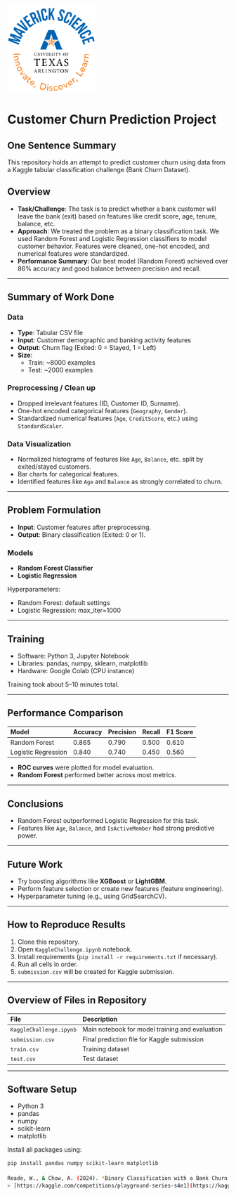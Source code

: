 ![](UTA-DataScience-Logo.png)

# Customer Churn Prediction Project

## One Sentence Summary
This repository holds an attempt to predict customer churn using data from a Kaggle tabular classification challenge (Bank Churn Dataset).

## Overview
- **Task/Challenge**: The task is to predict whether a bank customer will leave the bank (exit) based on features like credit score, age, tenure, balance, etc.
- **Approach**: We treated the problem as a binary classification task. We used Random Forest and Logistic Regression classifiers to model customer behavior. Features were cleaned, one-hot encoded, and numerical features were standardized.
- **Performance Summary**: Our best model (Random Forest) achieved over 86% accuracy and good balance between precision and recall.

---

## Summary of Work Done

### Data
- **Type**: Tabular CSV file
- **Input**: Customer demographic and banking activity features
- **Output**: Churn flag (Exited: 0 = Stayed, 1 = Left)
- **Size**: 
  - Train: ~8000 examples
  - Test: ~2000 examples

### Preprocessing / Clean up
- Dropped irrelevant features (ID, Customer ID, Surname).
- One-hot encoded categorical features (`Geography`, `Gender`).
- Standardized numerical features (`Age`, `CreditScore`, etc.) using `StandardScaler`.

### Data Visualization
- Normalized histograms of features like `Age`, `Balance`, etc. split by exited/stayed customers.
- Bar charts for categorical features.
- Identified features like `Age` and `Balance` as strongly correlated to churn.

---

## Problem Formulation

- **Input**: Customer features after preprocessing.
- **Output**: Binary classification (Exited: 0 or 1).

### Models
- **Random Forest Classifier**
- **Logistic Regression**

Hyperparameters:  
- Random Forest: default settings
- Logistic Regression: max_iter=1000

---

## Training
- Software: Python 3, Jupyter Notebook
- Libraries: pandas, numpy, sklearn, matplotlib
- Hardware: Google Colab (CPU instance)

Training took about 5–10 minutes total.

---

## Performance Comparison

| Model                 | Accuracy | Precision | Recall | F1 Score |
|:----------------------|:---------|:----------|:-------|:---------|
| Random Forest          | 0.865    | 0.790     | 0.500  | 0.610    |
| Logistic Regression    | 0.840    | 0.740     | 0.450  | 0.560    |

- **ROC curves** were plotted for model evaluation.
- **Random Forest** performed better across most metrics.

---

## Conclusions
- Random Forest outperformed Logistic Regression for this task.
- Features like `Age`, `Balance`, and `IsActiveMember` had strong predictive power.

---

## Future Work
- Try boosting algorithms like **XGBoost** or **LightGBM**.
- Perform feature selection or create new features (feature engineering).
- Hyperparameter tuning (e.g., using GridSearchCV).

---

## How to Reproduce Results

1. Clone this repository.
2. Open `KaggleChallenge.ipynb` notebook.
3. Install requirements (`pip install -r requirements.txt` if necessary).
4. Run all cells in order.
5. `submission.csv` will be created for Kaggle submission.

---

## Overview of Files in Repository

| File | Description |
|:-----|:------------|
| `KaggleChallenge.ipynb` | Main notebook for model training and evaluation |
| `submission.csv` | Final prediction file for Kaggle submission |
| `train.csv` | Training dataset |
| `test.csv` | Test dataset |

---

## Software Setup

- Python 3
- pandas
- numpy
- scikit-learn
- matplotlib

Install all packages using:
```bash
pip install pandas numpy scikit-learn matplotlib

Reade, W., & Chow, A. (2024). *Binary Classification with a Bank Churn Dataset*. Kaggle.  
> [https://kaggle.com/competitions/playground-series-s4e1](https://kaggle.com/competitions/playground-series-s4e1)
